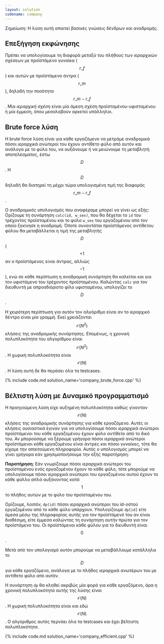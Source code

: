 ```yaml
---
layout: solution
codename: company
---
```


*Σημείωση:* Η λύση αυτή απαιτεί βασικές γνώσεις δένδρων και αναδρομής.

## Επεξήγηση εκφώνησης

Πρέπει να υπολογίσουμε τη διαφορά μεταξύ του πλήθους των ιεραρχικών σχέσεων με προϊστάμενο γυναίκα ($$r\_f$$) και αυτών με προϊστάμενο άντρα ($$r\_m$$), δηλαδή την ποσότητα $$r\_m - r\_f$$. Μία *ιεραρχική σχέση* είναι μία άμεση σχέση προϊσταμένου-υφισταμένου ή μία έμμεση, όπου μεσολαβούν αρκετοί υπάλληλοι.

## Brute force λύση

Η brute force λύση είναι για κάθε εργαζόμενο να μετράμε αναδρομικά πόσοι ιεραρχικά ανώτεροί του έχουν αντίθετο φύλο από αυτόν και ανάλογα με το φύλο του, να αυξάνουμε ή να μειώνουμε τη μεταβλητή αποτελέσματος, έστω $$D$$. Η $$D$$ δηλαδή θα διατηρεί τη μέχρι τώρα υπολογισμένη τιμή της διαφοράς $$r\_m - r\_f$$.

Ο αναδρομικός υπολογισμός που αναφέραμε μπορεί να γίνει ως εξής: Ορίζουμε τη συνάρτηση `calc(id, w_sex)`, που θα δέχεται το `id` του τρέχοντος προϊσταμένου και το φύλο `w_sex` του εργαζομένου από τον οποίο ξεκίνησε η αναδρομή. Όποτε συναντάται προϊστάμενος αντίθετου φύλου θα μεταβάλλεται η τιμή της μεταβλητής $$D$$ ($$+1$$ αν ο προϊστάμενος είναι άντρας, αλλιώς $$-1$$), ενώ σε κάθε περίπτωση η αναδρομική συνάρτηση θα καλείται και για τον υφιστάμενο του τρέχοντος προϊσταμένου. Καλώντας `calc` για τον διευθυντή με απροσδιόριστο φίλο υφισταμένου, υπολογίζει το $$D$$.

Η χειρότερη περίπτωση για αυτόν τον αλγόριθμο είναι αν το ιεραρχικό δέντρο είναι μία γραμμή. Εκεί χρειάζονται $$\mathcal{O}(N^2)$$ κλήσεις της αναδρομικής συνάρτησης. Επομένως, η χρονική πολυπλοκότητα του αλγορίθμου είναι $$\mathcal{O}(N^2)$$. Η χωρική πολυπλοκότητα είναι $$\mathcal{O}(N)$$. Η λύση αυτή δε θα περάσει όλα τα testcases.

{% include code.md solution_name='company_brute_force.cpp' %}

## Βέλτιστη λύση με Δυναμικό προγραμματισμό

Η προηγούμενη λύση είχε αυξημένη πολυπλοκότητα καθώς γίνονταν $$\mathcal{O}(N)$$ κλήσεις της αναδρομικής συνάρτησης για κάθε εργαζόμενο. Αυτές οι κλήσεις ουσιαστικά έγιναν για να υπολογίσουμε πόσοι ιεραρχικά ανώτεροι προϊστάμενοι του κάθε εργαζομένου έχουν φύλο αντίθετο από το δικό του. Αν μπορούσαμε να ξέρουμε γρήγορα πόσοι ιεραρχικά ανώτεροι προϊστάμενοι κάθε εργαζομένου είναι άντρες και πόσοι γυναίκες, τότε θα είχαμε την απαιτούμενη πληροφορία. Αυτός ο υπολογισμός μπορεί να γίνει γρήγορα εάν χρησιμοποιήσουμε την εξής παρατήρηση:

**Παρατήρηση**: Εάν γνωρίζουμε πόσοι ιεραρχικά ανώτεροι του προϊσταμένου ενός εργαζομένου έχουν το κάθε φύλο, τότε μπορούμε να υπολογίσουμε πόσοι ιεραρχικά ανώτεροι του εργαζομένου αυτού έχουν το κάθε φύλλο απλά αυξάνοντας κατά $$1$$ το πλήθος αυτών με το φύλο του προϊσταμένου του.

Ορίζουμε, λοιπόν, `dp(id)` πόσοι ιεραρχικά ανώτεροι του id-οστού εργαζομένου από το κάθε φύλο υπάρχουν. Υπολογίζουμε `dp[id]` είτε άμεσα μέσω της πληροφορίας αυτής για τον προϊστάμενό του αν είναι διαθέσιμη, είτε έμμεσα καλώντας τη συνάρτηση αυτήν πρώτα για τον προϊστάμενο του. Οι προϊστάμενοι κάθε φύλου για το διευθυντή είναι $$0$$.

Μετά από τον υπολογισμό αυτόν μπορούμε να μεταβάλλουμε κατάλληλα το $$D$$ για κάθε εργαζόμενο, ανάλογα με το πλήθος ιεραρχικά ανωτέρων του με αντίθετο φύλο από αυτόν.

Η συνάρτηση `dp` θα κληθεί ακριβώς μία φορά για κάθε εργαζόμενο, άρα η χρονική πολυπλοκότητα αυτής της λύσης είναι $$\mathcal{O}(N)$$. Η χωρική πολυπλοκότητα είναι και εδώ $$\mathcal{O}(N)$$. Ο αλγόριθμος αυτός περνάει όλα τα testcases και έχει βέλτιστη πολυπλοκότητα.

{% include code.md solution_name='company_efficient.cpp' %}